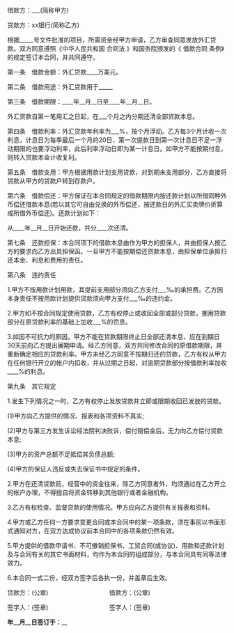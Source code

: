 
 


借款方：___(简称甲方)


贷款方：xx银行(简称乙方)


根据_____号文件批准的项目，所需资金经甲方申请，乙方审查同意发放外汇贷款。双方同意遵照《中华人民共和国
合同法
》和国务院颁发的《
借款合同
条例》的规定签订本合同，并共同遵守。


第一条　借款金额：外汇贷款____万美元。


第二条　借款用途：外汇贷款用于_____


第三条　借款期限：____年__月__日至____年__月__日。


外汇贷款自第一笔用汇之日起，在___个月之内分期还清全部贷款本息。


第四条　借款利率：外汇贷款年利率为___%，按个月浮动。乙方每3个月计收一次利息，计息日为每季最后一个月的20日，第一次提款日到第一次计息日不足一浮动期限的也要浮动利率，此后利率浮动日即为某一计息日。如甲方不能按期付息，则转入贷款本金计收复利。


第五条　借款支用：甲方根据用款计划支用贷款，对到期未支用部分，乙方直接将贷款从甲方的贷款户转到存款户。


第六条　借款偿还：甲方保证在本合同规定的借款期限内按还款计划以所借同种外币偿还借款本息(若以其它可自由兑换的外币偿还，按还款日的外汇买卖牌价折算成所借外币偿还)。还款计划如下：


从____年__月__日开始还款，共分____次还清。


第七条　还款担保：本合同项下的借款本息由作为甲方的担保人，并由担保人按乙方的要求向乙方出具担保函。一旦甲方不能按期偿还贷款本息，由担保单位承担归还本金、利息和费用的责任。


第八条　违约责任


1.甲方不按用款计划用款，其提前支用部分须向乙方支付___‰的承担费。乙方因本身责任不按用款计划提供贷款须向甲方支付___‰的违约金。


2.甲方如不按合同规定使用贷款，乙方有权停止或收回全部或部分贷款，挪用贷款部分在原贷款利率的基础上加收___%的罚息。


3.如因不可抗力的原因，甲方不能在贷款期限终止日全部还清本息，应在到期日30天前向乙方提出展期申请。经乙方同意，双方共同修改合同的原借款期限，并重新确定相应的贷款利率。甲方未经乙方同意不按期归还的贷款，乙方有权从甲方在任何银行开立的帐户内扣收，并从过期之日起，对逾期贷款部分按借款利率加收____%的利息。


第九条　其它规定


1.发生下列情况之一时，乙方有权停止发放贷款并立即或限期收回已发放的贷款。


(1)甲方向乙方提供的情况、报表和各项资料不真实;


(2)甲方与第三方发生诉讼经法院判决败诉，偿付赔偿金后，无力向乙方偿付贷款本息;


(3)甲方的资产总额不足抵偿其负债总额;


(4)甲方的保证人违反或失去保证书中规定的条件。


2.甲方在还清贷款前，经营中的资金往来，除乙方同意者外，均须通过在乙方开立的帐户办理，不得擅自将资金转移到其他银行或者金融机构。


3.乙方有权检查、监督贷款的使用情况。甲方应向乙方提供有关报表和资料。


4.甲方或乙方任何一方要求变更合同或本合同中的某一项条款，须在事前以书面形式通知对方，在双方达成协议前本合同中的各项条款仍然有效。


5.甲方提供的借款申请书、不可撤销担保书、工贸合同(或协议)、用款和还款计划及与合同有关的其它书面材料，均作为本合同的组成部分，与本合同具有同等法律效力。


6.本合同一式二份，经双方签字后各执一份，并盖章后生效。


贷款方：(公章)　　　　　　　　　　借款方：(公章)


签字人：(签章)　　　　　　　　　　签字人：(签章)


____年__月__日签订于：______
 


 

 
 
 
 
 
  


  
 

  


  


  
 
 
 
 

